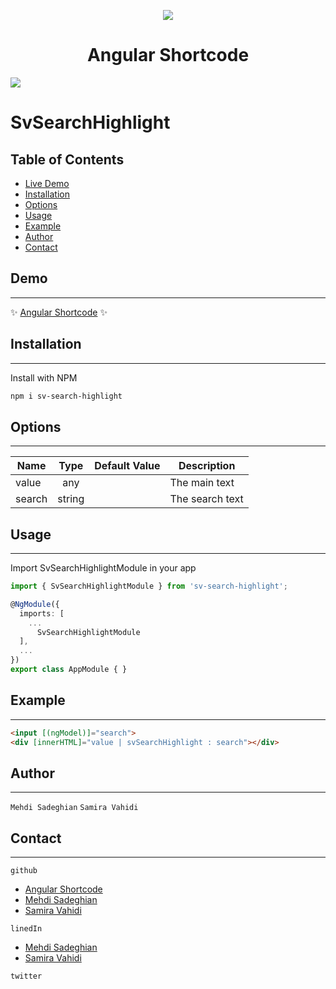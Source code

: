<p align="center">
  <img style="text-align: center" src="https://angular-shortcode.web.app/assets/icons/logo-128.png"/>
  <h1 align="center">Angular Shortcode</h1>
</p>

![](https://img.shields.io/github/stars/pandao/editor.md.svg)


# SvSearchHighlight

## Table of Contents

- [Live Demo](#demo)
- [Installation](#installation)
- [Options](#options)
- [Usage](#usage)
- [Example](#example)
- [Author](#author)
- [Contact](#conatact)


<a name="demo"/>

## Demo
***

✨ [Angular Shortcode](https://angular-shortcode.web.app/home/highlight) ✨

[comment]: <> (✨ [Stackblitz]&#40;https://stackblitz.com/edit/svstarrating?file=src/app/app.component.ts&#41; ✨)

[comment]: <> (| [Stackblitz]&#40;#demo&#41;)

<a name="installation"/>

## Installation
***
Install with NPM

```bash
npm i sv-search-highlight
```


<a name="options"/>

## Options
***

| Name                  | Type            | Default Value  |Description     |
| --------------------- |:---------------:|:--------------:|----------------|
| value                 | any             |                | The main text  |
| search                | string          |                | The search text|


<a name="usage"/>

## Usage
***

Import SvSearchHighlightModule in your app

```typescript
import { SvSearchHighlightModule } from 'sv-search-highlight';

@NgModule({
  imports: [
    ...
      SvSearchHighlightModule
  ],
  ...
})
export class AppModule { }
```

<a name="example"/>

## Example
***
```html
<input [(ngModel)]="search">
<div [innerHTML]="value | svSearchHighlight : search"></div>
```

<a name="auther"/>

## Author
***
`Mehdi Sadeghian` `Samira Vahidi`


<a name="conatact"/>

## Contact
***
`github`
- [Angular Shortcode](https://github.com/angular-shorcode/)
- [Mehdi Sadeghian](https://github.com/sadeghianme)
- [Samira Vahidi](https://github.com/svahidi)

`linedIn`
- [Mehdi Sadeghian](https://linkedin.com/in/mehdi-sadeghian626127)
- [Samira Vahidi](https://www.linkedin.com/in/samira-vahidi626127)

`twitter`
